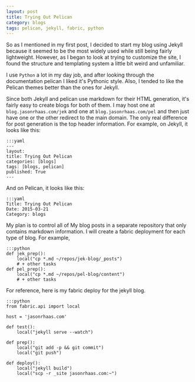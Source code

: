 ```yaml
---
layout: post
title: Trying Out Pelican
category: blogs
tags: pelican, jekyll, fabric, python
---
```


So as I mentioned in my first post, I decided to start my blog using Jekyll because it seemed to be the most widely used while still being fairly lightweight. However, as I began to look at trying to customize the site, I found the structure and templating system a little bit weird and unfamiliar.

I use `Python` a lot in my day job, and after looking through the documentation pelican I liked it's Pythonic style. Also, I tended to like the Pelican themes better than the ones for Jekyll.

Since both Jekyll and pelican use markdown for their HTML generation, it's fairly easy to create blogs for both of them. I may host one at `blog.jasonrhaas.com/jek` and one at `blog.jasonrhaas.com/pel` and then just have one or the other redirect to the main domain. The only real difference for post generation is the top header information. For example, on Jekyll, it looks like this:

	:::yaml
	---
	layout: 
	title: Trying Out Pelican
	categories: [blogs]
	tags: [blogs, pelican]
	published: True
	---

And on Pelican, it looks like this:

	:::yaml
	Title: Trying Out Pelican
	Date: 2015-03-21
	Category: blogs

My plan is to control all of My blog posts in a separate repository that only contains markdown information. I will create a fabric deployment for each type of blog. For example,

	:::python
	def jek_prep():
		local("cp *.md ~/repos/jek-blog/_posts")
		# + other tasks
	def pel_prep():
		local("cp *.md ~/repos/pel-blog/content")
		# + other tasks

For reference, here is my fabric deploy for the jekyll blog.

	:::python
	from fabric.api import local

	host = 'jasonrhaas.com'

	def test():
		local("jekyll serve --watch")

	def prep():
	    local("git add -p && git commit")
	    local("git push")

	def deploy():
		local("jekyll build")
		local("scp -r _site jasonrhaas.com:~")